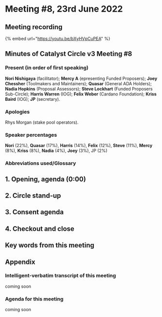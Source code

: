 # Meeting #8, 23rd June 2022

## Meeting recording

{% embed url="https://youtu.be/bXyHVpCuPEA" %}

## Minutes of Catalyst Circle v3 Meeting #8 <a href="#minutes-of-catalyst-circle-v3-meeting-6" id="minutes-of-catalyst-circle-v3-meeting-6"></a>

### Present (in order of first speaking) <a href="#present-in-order-of-first-speaking" id="present-in-order-of-first-speaking"></a>

**Nori Nishigaya** (facilitator); **Mercy A** (epresenting Funded Proposers); **Joey Chessher** (Toolmakers and Maintainers); **Quasar** (General ADA Holders); **Nadia Hopkins** (Proposal Assessors); **Steve Lockhart** (Funded Proposers Sub-Circle); **Harris Warren** (IOG); **Felix Weber** (Cardano Foundation); **Kriss Baird** (IOG); **JP** (secretary).

### Apologies

Rhys Morgan (stake pool operators).

### Speaker percentages

**Nori** (22%), **Quasar** (17%), **Harris** (14%), **Felix** (12%), **Steve** (11%), **Mercy** (8%), **Kriss** (8%), **Nadia** (4%), **Joey** (3%), JP (2%)

### Abbreviations used/Glossary <a href="#abbreviations-used-glossary" id="abbreviations-used-glossary"></a>

## 1. Opening, agenda (0:00) <a href="#1.-opening-agenda-0-00" id="1.-opening-agenda-0-00"></a>

## 2. Circle stand-up <a href="#2.-circle-stand-up-9-06" id="2.-circle-stand-up-9-06"></a>

## 3. Consent agenda <a href="#3.-consent-agenda-1-07-01" id="3.-consent-agenda-1-07-01"></a>

## 4. Checkout and close <a href="#4.-checkout-and-close-1-57-15" id="4.-checkout-and-close-1-57-15"></a>

## Key words from this meeting <a href="#key-words-from-this-meeting" id="key-words-from-this-meeting"></a>

## Appendix

### Intelligent-verbatim transcript of this meeting <a href="#intelligent-verbatim-transcript-of-this-meeting" id="intelligent-verbatim-transcript-of-this-meeting"></a>

coming soon

### Agenda for this meeting <a href="#agenda-for-this-meeting" id="agenda-for-this-meeting"></a>

coming soon
